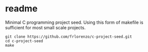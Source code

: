 # readme

Minimal C programming project seed. Using this form of makefile is sufficient for most small scale projects.

```
git clone https://github.com/frlorenzo/c-project-seed.git
cd c-project-seed
make
```
